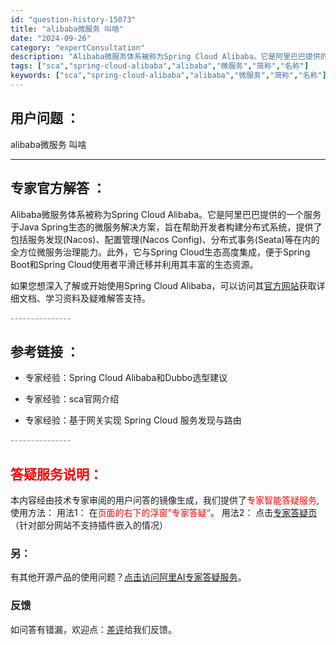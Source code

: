 ```yaml
---
id: "question-history-15073"
title: "alibaba微服务 叫啥"
date: "2024-09-26"
category: "expertConsultation"
description: "Alibaba微服务体系被称为Spring Cloud Alibaba。它是阿里巴巴提供的一个服务于Java Spring生态的微服务解决方案，旨在帮助开发者构建分布式系统，提供了包括服务发现(Nacos)、配置管理(Nacos Config)、分布式事务(Seata)等在内的全方位微服务治理能力。"
tags: ["sca","spring-cloud-alibaba","alibaba","微服务","简称","名称"]
keywords: ["sca","spring-cloud-alibaba","alibaba","微服务","简称","名称"]
---
```


## 用户问题 ： 
 alibaba微服务 叫啥  

---------------
## 专家官方解答 ：

Alibaba微服务体系被称为Spring Cloud Alibaba。它是阿里巴巴提供的一个服务于Java Spring生态的微服务解决方案，旨在帮助开发者构建分布式系统，提供了包括服务发现(Nacos)、配置管理(Nacos Config)、分布式事务(Seata)等在内的全方位微服务治理能力。此外，它与Spring Cloud生态高度集成，便于Spring Boot和Spring Cloud使用者平滑迁移并利用其丰富的生态资源。

如果您想深入了解或开始使用Spring Cloud Alibaba，可以访问其[官方网站](https://sca.aliyun.com)获取详细文档、学习资料及疑难解答支持。


<font color="#949494">---------------</font> 


## 参考链接 ：

* 专家经验：Spring Cloud Alibaba和Dubbo选型建议 
 
 * 专家经验：sca官网介绍 
 
 * 专家经验：基于网关实现 Spring Cloud 服务发现与路由 


 <font color="#949494">---------------</font> 
 


## <font color="#FF0000">答疑服务说明：</font> 

本内容经由技术专家审阅的用户问答的镜像生成，我们提供了<font color="#FF0000">专家智能答疑服务</font>,使用方法：
用法1： 在<font color="#FF0000">页面的右下的浮窗”专家答疑“</font>。
用法2： 点击[专家答疑页](https://answer.opensource.alibaba.com/docs/intro)（针对部分网站不支持插件嵌入的情况）
### 另：


有其他开源产品的使用问题？[点击访问阿里AI专家答疑服务](https://answer.opensource.alibaba.com/docs/intro)。
### 反馈
如问答有错漏，欢迎点：[差评](https://ai.nacos.io/user/feedbackByEnhancerGradePOJOID?enhancerGradePOJOId=15130)给我们反馈。
